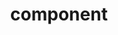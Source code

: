 ---
layout: post

title: component
categories: [DRM]
tags: [DRM,GEM,component]
typora-root-url: ..
---